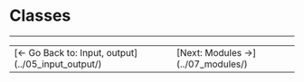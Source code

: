 # Classes

---

<table>
    <tr>
        <td>[&larr; Go Back to: Input, output](../05_input_output/)</td>
        <td>[Next: Modules &rarr;](../07_modules/)</td>
    </tr>
</table>
